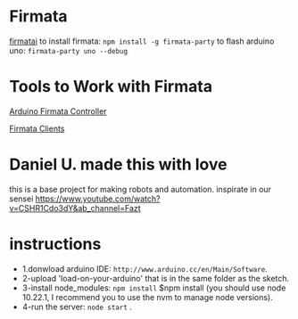 # Firmata
[firmatai](http://www.firmata.org/wiki/Download)
to install firmata: `npm install -g firmata-party`
to flash arduino uno: `firmata-party uno --debug`

# Tools to Work with Firmata
[Arduino Firmata Controller](https://chrome.google.com/webstore/detail/arduino-firmata-controlle/ekimfiajefhjfmojhkgjmpinaainoale)

[Firmata Clients](http://www.firmata.org/wiki/Main_Page#Firmata_Test_Program)

# Daniel U. made this with love
this is a base project for making robots and automation.
inspirate in our sensei https://www.youtube.com/watch?v=CSHR1Cdo3dY&ab_channel=Fazt


# instructions
* 1.donwload arduino IDE: `http://www.arduino.cc/en/Main/Software`.
* 2-upload 'load-on-your-arduino' that is in the same folder as the sketch.
* 3-install node_modules: `npm install` $npm install (you should use node 10.22.1, I recommend you to use the nvm to manage node versions).
* 4-run the server: `node start` .

